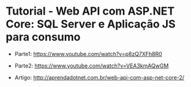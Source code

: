 # Tutorial - Web API com ASP.NET Core: SQL Server e Aplicação JS para consumo


* Parte1: https://www.youtube.com/watch?v=p8zQ7XFh8R0
* Parte2: https://www.youtube.com/watch?v=VEA3kmAQwGM

* Artigo: http://aprendadotnet.com.br/web-api-com-asp-net-core-2/